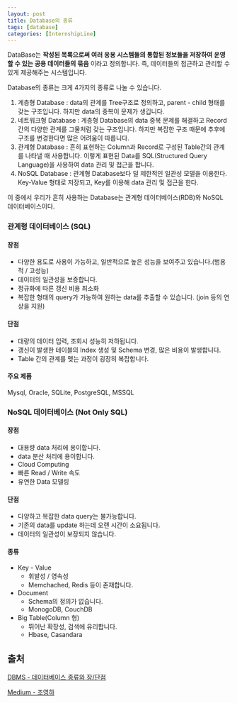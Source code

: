 ```yaml
---
layout: post
title: Database의 종류
tags: [database]
categories: [InternshipLine]
---
```


DataBase는 **작성된 목록으로써 여러 응용 시스템들의 통합된 정보들을 저장하여 운영할 수 있는 공용 데이터들의 묶음** 이라고 정의합니다. 즉, 데이터들의 접근하고 관리할 수 있게 제공해주는 시스템입니다.

Database의 종류는 크게 4가지의 종류로 나눌 수 있습니다.

1. 계층형 Database : data의 관계를 Tree구조로 정의하고, parent - child 형태를 갖는 구조입니다. 하지만 data의 중복이 문제가 생깁니다.
2. 네트워크형 Database : 계층형 Database의 data 중복 문제를 해결하고 Record 간의 다양한 관계를 그물처럼 갖는 구조입니다. 하지만 복잡한 구조 때문에 추후에 구조를 변경한다면 많은 어려움이 따릅니다.
3. 관계형 Database : 흔히 표현하는 Column과 Record로 구성된 Table간의 관계를 나타낼 때 사용합니다. 이렇게 표현된 Data를 SQL(Structured Query Language)을 사용하여 data 관리 및 접근을 합니다.
4. NoSQL Database : 관계형 Database보다 덜 제한적인 일관성 모델을 이용한다. Key-Value 형태로 저장되고, Key를 이용해 data 관리 및 접근을 한다.

이 중에서 우리가 흔히 사용하는 Database는 관계형 데이터베이스(RDB)와 NoSQL 데이터베이스이다. 

### 관계형 데이터베이스 (SQL)

#### 장점

* 다양한 용도로 사용이 가능하고, 일반적으로 높은 성능을 보여주고 있습니다.(범용적 / 고성능)
* 데이터의 일관성을 보증합니다.
* 정규화에 따른 갱신 비용 최소화
* 복잡한 형태의 query가 가능하여 원하는 data를 추출할 수 있습니다. (join 등의 연상을 지원)

#### 단점

* 대량의 데이터 입력, 조회시 성능히 저하됩니다.
* 갱신이 발생한 테이블의 Index 생성 및 Schema 변경, 많은 비용이 발생합니다.
* Table 간의 관계를 맺는 과정이 굉장히 복잡합니다.

#### 주요 제품

Mysql, Oracle, SQLite, PostgreSQL, MSSQL

### NoSQL 데이터베이스 (Not Only SQL)

#### 장점

* 대용량 data 처리에 용이합니다.
* data 분산 처리에 용이합니다.
* Cloud Computing
* 빠른 Read / Write 속도
* 유연한 Data 모델링

#### 단점

* 다양하고 복잡한 data query는 불가능합니다.
* 기존의 data를 update 하는데 오랜 시간이 소요됩니다.
* 데이터의 일관성이 보장되지 않습니다.

#### 종류

* Key - Value 
  * 휘발성 / 영속성
  * Memchached, Redis 등이 존재합니다.
* Document
  * Schema의 정의가 없습니다.
  * MonogoDB, CouchDB
* Big Table(Column 형)
  * 뛰어난 확장성, 검색에 유리합니다.
  * Hbase, Casandara

## 출처 

[DBMS - 데이터베이스 종류와 장/단점](https://ourcstory.tistory.com/30)

[Medium - 조영하]([https://medium.com/@duddk1551/db-rdb-%EA%B4%80%EA%B3%84%ED%98%95%EB%8D%B0%EC%9D%B4%ED%84%B0%EB%B2%A0%EC%9D%B4%EC%8A%A4-%EC%99%80-nosql-adbd21f6f9f1](https://medium.com/@duddk1551/db-rdb-관계형데이터베이스-와-nosql-adbd21f6f9f1))